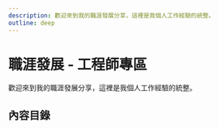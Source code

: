 ```yaml
---
description: 歡迎來到我的職涯發展分享，這裡是我個人工作經驗的統整。
outline: deep
---
```


# 職涯發展 - 工程師專區

歡迎來到我的職涯發展分享，這裡是我個人工作經驗的統整。

## 內容目錄

<DigitalDocuments :items="digitalDocumentItems"></DigitalDocuments>

<!-- ## 外部優質課程

<Courses :modelValue="courseItems"></Courses> -->

<script setup>
import DigitalDocuments from '../components/digitalDocuments.vue'
import Courses from '../components/courses.vue'

const digitalDocumentItems = [
    {
        url: './computer',
        name: '電腦DIY',
        keywords: ['主要元件', '次要元件', '其他周邊', '組裝'],
        audience: ['價格敏感型消費者', '想自己裝修電腦的人', '總感覺自己被店家宰羊的人'],
        rating: 3
    },
    {
        url: './blog',
        name: 'Vitepress無本部落格',
        keywords: ['環境建置', '本機運行', '發布', '修改'],
        audience: ['想學習前端的初學者','想脫離隨著部落格平台倒閉到處搬家使用者', '不想負擔部落格託管費用的使用者'],
        rating: 3
    },
]

const courseItems = [
    {
        image: '/career/learnWeb.png',
        description: `LearnWeb Taiwan 旨在交流網頁領域相關資訊與技術，包含但不限於「前端」/「後端」/「UI、UX」/「PM」等職務相關內容，我們不定時會舉辦工作坊、講座、純聊天場，也歡迎剛入門與想學習網頁技術的朋友加入！`,
        name: 'LearnWeb-Taiwan',
        url: 'https://learnweb.tw/',
    },
]
</script>
